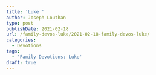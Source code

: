 ```yaml
---
title: 'Luke '
author: Joseph Louthan
type: post
publishDate: 2021-02-18
url: /family-devos-luke/2021-02-18-family-devos-luke/
categories:
  - Devotions
tags:
  - 'Family Devotions: Luke'
draft: true
---
```

